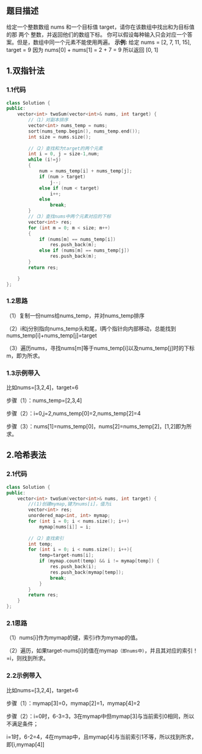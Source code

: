 ## 题目描述

给定一个整数数组 nums 和一个目标值 target，请你在该数组中找出和为目标值的那 两个 整数，并返回他们的数组下标。
你可以假设每种输入只会对应一个答案。但是，数组中同一个元素不能使用两遍。
**示例:**
给定 nums = [2, 7, 11, 15], target = 9
因为 nums[0] + nums[1] = 2 + 7 = 9
所以返回 [0, 1]

## 1.双指针法

### 1.1代码

```cpp
class Solution {
public:
    vector<int> twoSum(vector<int>& nums, int target) {
        //（1）对副本排序
        vector<int> nums_temp = nums;
        sort(nums_temp.begin(), nums_temp.end());
        int size = nums.size();
        
        //（2）查找和为target的两个元素
        int i = 0, j = size-1,num;
        while (i!=j)
        {
            num = nums_temp[i] + nums_temp[j];
            if (num > target)
                j--;
            else if (num < target)
                i++;
            else
                break;
        }
        //（3）查找nums中两个元素对应的下标
        vector<int> res;
        for (int m = 0; m < size; m++)
        {
            if (nums[m] == nums_temp[i])
                res.push_back(m);
            else if (nums[m] == nums_temp[j])
                res.push_back(m);
        }
        return res;

    }
};
```

### 1.2思路

（1）复制一份nums给nums_temp，并对nums_temp排序

（2）i和j分别指向nums_temp头和尾，l两个指针向内部移动，总能找到nums_temp[i]+nums_temp[j]=target

（3）遍历nums，寻找nums[m]等于nums_temp[i]以及nums_temp[j]时的下标m，即为所求。

### 1.3示例带入

比如nums=[3,2,4]，target=6

步骤（1）：nums_temp=[2,3,4]

步骤（2）：i=0,j=2,nums_temp[0]=2,nums_temp[2]=4

步骤（3）：nums[1]=nums_temp[0]，nums[2]=nums_temp[2]，[1,2]即为所求。

## 2.哈希表法

### 2.1代码

```cpp
class Solution {
public:
    vector<int> twoSum(vector<int>& nums, int target) {
        //(1)创建mymap,键为nums[i]，值为i
        vector<int> res;
        unordered_map<int, int> mymap;
        for (int i = 0; i < nums.size(); i++)
            mymap[nums[i]] = i;
        
        //（2）查找索引
        int temp;
        for (int i = 0; i < nums.size(); i++){
            temp=target-nums[i];
            if (mymap.count(temp) && i != mymap[temp]) {
                res.push_back(i);
                res.push_back(mymap[temp]);
                break;
            }
        }
        return res;
    }
};
```

### 2.1思路

（1）nums[i]作为mymap的键，索引i作为mymap的值。

（2）遍历，如果target-nums[i]的值在mymap`（即nums中）`，并且其对应的索引！=i，则找到所求。

### 2.2示例带入

比如nums=[3,2,4]，target=6

步骤（1）：mymap[3]=0，mymap[2]=1，mymap[4]=2

步骤（2）：i=0时，6-3=3，3在mymap中但mymap[3]与当前索引0相同，所以不满足条件；

​                     i=1时，6-2=4，4在mymap中，且mymap[4]与当前索引1不等，所以找到所求，即[i,mymap[4]]

